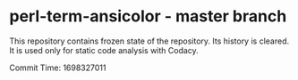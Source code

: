 # perl-term-ansicolor - master branch

This repository contains frozen state of the repository.
Its history is cleared. It is used only for static code
analysis with Codacy.

Commit Time: 1698327011